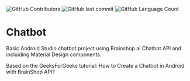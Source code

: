 ![GitHub Contributors](https://img.shields.io/github/contributors/erickgl1003/chatbot?color=%2318AE13&logo=github&style=plastic)
![GitHub last commit](https://img.shields.io/github/last-commit/erickgl1003/Chatbot?color=%2318AE13&logo=github&style=plastic)
![GitHub Language Count](https://img.shields.io/github/languages/count/erickgl1003/chatbot?color=%2318AE13&logo=github&style=plastic)

# Chatbot

Basic Android Studio chatbot project using Brainshop.ai Chatbot API and incluiding Material Design components.

Based on the GeeksForGeeks tutorial: How to Create a Chatbot in Android with BrainShop API?
